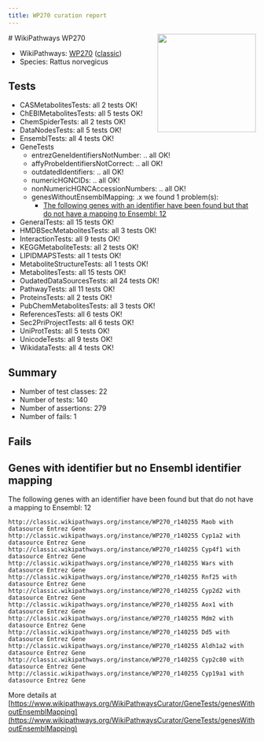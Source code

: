 ```yaml
---
title: WP270 curation report
---
```


<img style="float: right; width: 200px" src="https://upload.wikimedia.org/wikipedia/commons/thumb/8/83/Wplogo_with_text_500.png/640px-Wplogo_with_text_500.png" />
# WikiPathways WP270

* WikiPathways: [WP270](https://wikipathways.org/pathways/WP270) ([classic](https://classic.wikipathways.org/instance/WP270))
* Species: Rattus norvegicus
## Tests
* CASMetabolitesTests: all 2 tests OK!
* ChEBIMetabolitesTests: all 5 tests OK!
* ChemSpiderTests: all 2 tests OK!
* DataNodesTests: all 5 tests OK!
* EnsemblTests: all 4 tests OK!
* GeneTests
    * entrezGeneIdentifiersNotNumber: .. all OK!
    * affyProbeIdentifiersNotCorrect: .. all OK!
    * outdatedIdentifiers: .. all OK!
    * numericHGNCIDs: .. all OK!
    * nonNumericHGNCAccessionNumbers: .. all OK!
    * genesWithoutEnsemblMapping: .x we found 1 problem(s):
        * [The following genes with an identifier have been found but that do not have a mapping to Ensembl: 12](#c4e5430f)
* GeneralTests: all 15 tests OK!
* HMDBSecMetabolitesTests: all 3 tests OK!
* InteractionTests: all 9 tests OK!
* KEGGMetaboliteTests: all 2 tests OK!
* LIPIDMAPSTests: all 1 tests OK!
* MetaboliteStructureTests: all 1 tests OK!
* MetabolitesTests: all 15 tests OK!
* OudatedDataSourcesTests: all 24 tests OK!
* PathwayTests: all 11 tests OK!
* ProteinsTests: all 2 tests OK!
* PubChemMetabolitesTests: all 3 tests OK!
* ReferencesTests: all 6 tests OK!
* Sec2PriProjectTests: all 6 tests OK!
* UniProtTests: all 5 tests OK!
* UnicodeTests: all 9 tests OK!
* WikidataTests: all 4 tests OK!


## Summary

* Number of test classes: 22
* Number of tests: 140
* Number of assertions: 279
* Number of fails: 1

## Fails

<a name="c4e5430f" />

## Genes with identifier but no Ensembl identifier mapping

The following genes with an identifier have been found but that do not have a mapping to Ensembl: 12
```
http://classic.wikipathways.org/instance/WP270_r140255 Maob with datasource Entrez Gene
http://classic.wikipathways.org/instance/WP270_r140255 Cyp1a2 with datasource Entrez Gene
http://classic.wikipathways.org/instance/WP270_r140255 Cyp4f1 with datasource Entrez Gene
http://classic.wikipathways.org/instance/WP270_r140255 Wars with datasource Entrez Gene
http://classic.wikipathways.org/instance/WP270_r140255 Rnf25 with datasource Entrez Gene
http://classic.wikipathways.org/instance/WP270_r140255 Cyp2d2 with datasource Entrez Gene
http://classic.wikipathways.org/instance/WP270_r140255 Aox1 with datasource Entrez Gene
http://classic.wikipathways.org/instance/WP270_r140255 Mdm2 with datasource Entrez Gene
http://classic.wikipathways.org/instance/WP270_r140255 Dd5 with datasource Entrez Gene
http://classic.wikipathways.org/instance/WP270_r140255 Aldh1a2 with datasource Entrez Gene
http://classic.wikipathways.org/instance/WP270_r140255 Cyp2c80 with datasource Entrez Gene
http://classic.wikipathways.org/instance/WP270_r140255 Cyp19a1 with datasource Entrez Gene
```

More details at [https://www.wikipathways.org/WikiPathwaysCurator/GeneTests/genesWithoutEnsemblMapping](https://www.wikipathways.org/WikiPathwaysCurator/GeneTests/genesWithoutEnsemblMapping)

